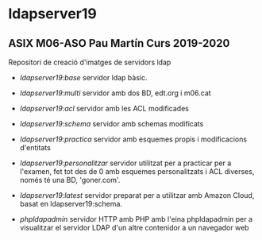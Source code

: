 # ldapserver19

## ASIX M06-ASO Pau Martín Curs 2019-2020

Repositori de creació d'imatges de servidors ldap

* *ldapserver19:base* servidor ldap bàsic.

* *ldapserver19:multi* servidor amb dos BD, edt.org i m06.cat

* *ldapserver19:acl* servidor amb les ACL modificades

* *ldapserver19:schema* servidor amb schemas modificats

* *ldapserver19:practica* servidor amb esquemes propis i modificacions d'entitats

* *ldapserver19:personalitzar* servidor utilitzat per a practicar per a l'examen, fet tot des de 0 amb esquemes personalitzats i ACL diverses, només té una BD, 'goner.com'.

* *ldapserver19:latest* servidor preparat per a utilitzar amb Amazon Cloud, basat en ldapserver19:schema.

* *phpldapadmin* servidor HTTP amb PHP amb l'eina phpldapadmin per a visualitzar el servidor LDAP d'un altre contenidor a un navegador web

